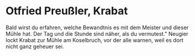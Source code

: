 # Otfried Preußler, Krabat

Bald wirst du erfahren, welche Bewandtnis es mit dem Meister und dieser Mühle hat. Der Tag und die Stunde sind näher, als du vermutest." Neugier lockt Krabat zur Mühle am Koselbruch, vor der alle warnen, weil es dort nicht ganz geheuer sei. 



